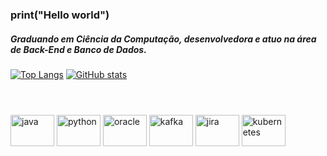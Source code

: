### print("Hello world")
##### Graduando em Ciência da Computação, desenvolvedora e atuo na área de Back-End e Banco de Dados.

[![Top Langs](https://github-readme-stats.vercel.app/api/top-langs/?username=yasmincsouza&langs_count=8&layout=donut&theme=tokyonight&hide_title=true)](https://github.com/anuraghazra/github-readme-stats)
[![GitHub stats](https://github-readme-stats.vercel.app/api?username=yasmincsouza&theme=tokyonight&hide_title=true&line_height=28)](https://github.com/anuraghazra/github-readme-stats)
#
<div style="display: inline_block"><br>
  <img align="center" alt="java" height="50" width="70" src="https://cdn.jsdelivr.net/gh/devicons/devicon/icons/java/java-original.svg">      
  <img align="center" alt="python" height="50" width="70" src="https://cdn.jsdelivr.net/gh/devicons/devicon/icons/python/python-original.svg"> 
  <img align="center" alt="oracle" height="50" width="70" src="https://cdn.jsdelivr.net/gh/devicons/devicon/icons/oracle/oracle-original.svg">
  <img align="center" alt="kafka" height="50" width="70" src="https://cdn.jsdelivr.net/gh/devicons/devicon/icons/apachekafka/apachekafka-original-wordmark.svg">
  <img align="center" alt="jira" height="50" width="70" src="https://cdn.jsdelivr.net/gh/devicons/devicon/icons/jira/jira-original.svg">
  <img align="center" alt="kubernetes" height="50" width="70" src="https://cdn.jsdelivr.net/gh/devicons/devicon/icons/kubernetes/kubernetes-plain.svg">
</div>
